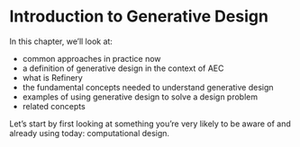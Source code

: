 # Introduction to Generative Design

In this chapter, we’ll look at:

* common approaches in practice now
* a definition of generative design in the context of AEC
* what is Refinery
* the fundamental concepts needed to understand generative design
* examples of using generative design to solve a design problem
* related concepts

Let’s start by first looking at something you’re very likely to be aware of and already using today: computational design.

